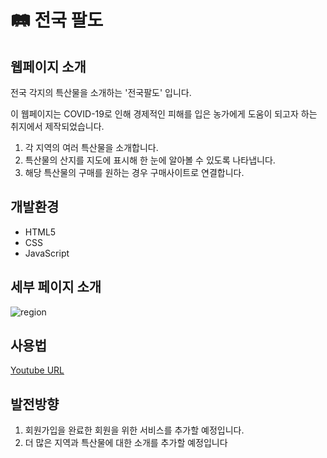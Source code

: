 # 🛤 전국 팔도
## 웹페이지 소개
전국 각지의 특산물을 소개하는 '전국팔도' 입니다.

이 웹페이지는 COVID-19로 인해 경제적인 피해를 입은 농가에게 도움이 되고자 하는 취지에서 제작되었습니다.

1. 각 지역의 여러 특산물을 소개합니다.
2. 특산물의 산지를 지도에 표시해 한 눈에 알아볼 수 있도록 나타냅니다.
3. 해당 특산물의 구매를 원하는 경우 구매사이트로 연결합니다.
  
## 개발환경
+ HTML5
+ CSS
+ JavaScript

## 세부 페이지 소개
![region](https://user-images.githubusercontent.com/77602511/104899708-8716aa80-59be-11eb-89a7-c828bbf612ba.png)


## 사용법
[Youtube URL](https://youtu.be/PqijLqAbicc)

## 발전방향
1. 회원가입을 완료한 회원을 위한 서비스를 추가할 예정입니다.
2. 더 많은 지역과 특산물에 대한 소개를 추가할 예정입니다
